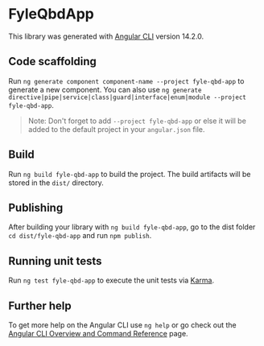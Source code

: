 # FyleQbdApp

This library was generated with [Angular CLI](https://github.com/angular/angular-cli) version 14.2.0.

## Code scaffolding

Run `ng generate component component-name --project fyle-qbd-app` to generate a new component. You can also use `ng generate directive|pipe|service|class|guard|interface|enum|module --project fyle-qbd-app`.
> Note: Don't forget to add `--project fyle-qbd-app` or else it will be added to the default project in your `angular.json` file. 

## Build

Run `ng build fyle-qbd-app` to build the project. The build artifacts will be stored in the `dist/` directory.

## Publishing

After building your library with `ng build fyle-qbd-app`, go to the dist folder `cd dist/fyle-qbd-app` and run `npm publish`.

## Running unit tests

Run `ng test fyle-qbd-app` to execute the unit tests via [Karma](https://karma-runner.github.io).

## Further help

To get more help on the Angular CLI use `ng help` or go check out the [Angular CLI Overview and Command Reference](https://angular.io/cli) page.
